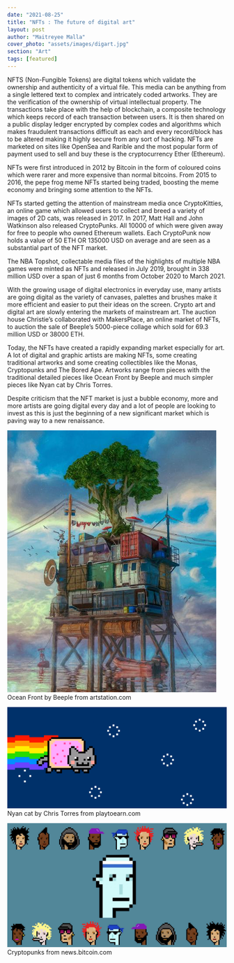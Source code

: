 ```yaml
---
date: "2021-08-25"
title: "NFTs : The future of digital art"
layout: post
author: "Maitreyee Malla"
cover_photo: "assets/images/digart.jpg"
section: "Art"
tags: [featured]
---
```


NFTS (Non-Fungible Tokens) are digital tokens which validate the ownership and authenticity of a virtual file. This media can be anything from a single lettered text to complex and intricately coded artworks. They are the verification of the ownership of virtual intellectual property. The transactions take place with the help of blockchain, a composite technology which keeps record of each transaction between users. It is then shared on a public display ledger encrypted by complex codes and algorithms which makes fraudulent transactions difficult as each and every record/block has to be altered making it highly secure from any sort of hacking. NFTs are marketed on sites like OpenSea and Rarible and the most popular form of payment used to sell and buy these is the cryptocurrency Ether (Ethereum).

NFTs were first introduced in 2012 by Bitcoin in the form of coloured coins which were rarer and more expensive than normal bitcoins. From 2015 to 2016, the pepe frog meme NFTs started being traded, boosting the meme economy and bringing some attention to the NFTs.

NFTs started getting the attention of mainstream media once CryptoKitties, an online game which allowed users to collect and breed a variety of images of 2D cats, was released in 2017. In 2017, Matt Hall and John Watkinson also released CryptoPunks. All 10000 of which were given away for free to people who owned Ethereum wallets. Each CryptoPunk now holds a value of 50 ETH OR 135000 USD on average and are seen as a substantial part of the NFT market.

The NBA Topshot, collectable media files of the highlights of multiple NBA games were minted as NFTs and released in July 2019, brought in 338 million USD over a span of just 6 months from October 2020 to March 2021.

With the growing usage of digital electronics in everyday use, many artists are going digital as the variety of canvases, palettes and brushes make it more efficient and easier to put their ideas on the screen. Crypto art and digital art are slowly entering the markets of mainstream art. The auction house Christie’s collaborated with MakersPlace, an online market of NFTs, to auction the sale of Beeple’s 5000-piece collage which sold for 69.3 million USD or 38000 ETH.

Today, the NFTs have created a rapidly expanding market especially for art. A lot of digital and graphic artists are making NFTs, some creating traditional artworks and some creating collectibles like the Monas, Cryptopunks and The Bored Ape. Artworks range from pieces with the traditional detailed pieces like Ocean Front by Beeple and much simpler pieces like Nyan cat by Chris Torres.

Despite criticism that the NFT market is just a bubble economy, more and more artists are going digital every day and a lot of people are looking to invest as this is just the beginning of a new significant market which is paving way to a new renaissance.

![digital_01](/assets/images/digart.jpg)
Ocean Front by Beeple from artstation.com

![digital_1](/assets/images/digart1.png)
Nyan cat by Chris Torres from playtoearn.com

![digital_2](/assets/images/digart2.jpg)
Cryptopunks from news.bitcoin.com
